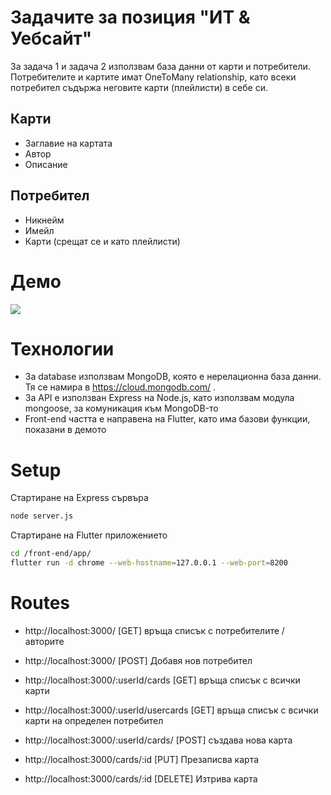 # Задачите за позиция "ИТ &amp; Уебсайт"


За задача 1 и задача 2 използвам база данни от карти и потребители. Потребителите и картите имат OneToMany relationship, като всеки  потребител съдържа неговите карти (плейлисти) в себе си.

## Карти
- Заглавие на картата
- Автор 
- Описание

## Потребител
- Никнейм
- Имейл
- Карти (срещат се и като плейлисти)

# Демо

<img src="https://media1.giphy.com/media/yoXzwydXvHCoKYGegI/giphy.gif?cid=790b76115727b7b230db353ef594f84ab04e546a7f5f1648&rid=giphy.gif&ct=g"/>

# Технологии

- За database използвам MongoDB, която е нерелационна база данни. Тя се намира в https://cloud.mongodb.com/ .
- За API е използван Express на Node.js, като използвам модула mongoose, за комуникация към MongoDB-то
- Front-end частта е направена на Flutter, като има базови функции, показани в демото


# Setup

Стартиране на Express сървъра
```bash
node server.js
```
Стартиране на Flutter приложението
```bash
cd /front-end/app/
flutter run -d chrome --web-hostname=127.0.0.1 --web-port=8200
```
# Routes

- http://localhost:3000/ [GET] връща списък с потребителите / авторите

- http://localhost:3000/ [POST] Добавя нов потребител

- http://localhost:3000/:userId/cards [GET] връща списък с всички карти

- http://localhost:3000/:userId/usercards [GET] връща списък с всички карти на определен потребител

- http://localhost:3000/:userId/cards/ [POST] създава нова карта

- http://localhost:3000/cards/:id [PUT] Презаписва карта

- http://localhost:3000/cards/:id [DELETE] Изтрива карта

